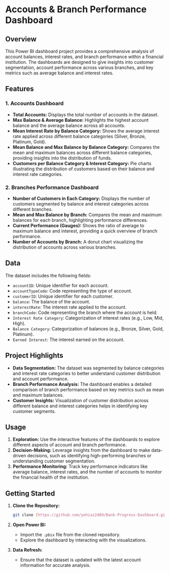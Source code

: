 # Accounts & Branch Performance Dashboard

## Overview

This Power BI dashboard project provides a comprehensive analysis of account balances, interest rates, and branch performance within a financial institution. The dashboards are designed to give insights into customer segmentation, account performance across various branches, and key metrics such as average balance and interest rates.

## Features

### 1. **Accounts Dashboard**
   - **Total Accounts:** Displays the total number of accounts in the dataset.
   - **Max Balance & Average Balance:** Highlights the highest account balance and the average balance across all accounts.
   - **Mean Interest Rate by Balance Category:** Shows the average interest rate applied across different balance categories (Silver, Bronze, Platinum, Gold).
   - **Mean Balance and Max Balance by Balance Category:** Compares the mean and maximum balances across different balance categories, providing insights into the distribution of funds.
   - **Customers per Balance Category & Interest Category:** Pie charts illustrating the distribution of customers based on their balance and interest rate categories.

### 2. **Branches Performance Dashboard**
   - **Number of Customers in Each Category:** Displays the number of customers segmented by balance and interest categories across different branches.
   - **Mean and Max Balance by Branch:** Compares the mean and maximum balances for each branch, highlighting performance differences.
   - **Current Performance (Gauges):** Shows the ratio of average to maximum balance and interest, providing a quick overview of branch performance.
   - **Number of Accounts by Branch:** A donut chart visualizing the distribution of accounts across various branches.

## Data

The dataset includes the following fields:
- `accountID`: Unique identifier for each account.
- `accountTypeCode`: Code representing the type of account.
- `customerID`: Unique identifier for each customer.
- `balance`: The balance of the account.
- `interestRate`: The interest rate applied to the account.
- `branchCode`: Code representing the branch where the account is held.
- `Interest Rate Category`: Categorization of interest rates (e.g., Low, Mid, High).
- `Balance Category`: Categorization of balances (e.g., Bronze, Silver, Gold, Platinum).
- `Earned Interest`: The interest earned on the account.

## Project Highlights

- **Data Segmentation:** The dataset was segmented by balance categories and interest rate categories to better understand customer distribution and account performance.
- **Branch Performance Analysis:** The dashboard enables a detailed comparison of branch performance based on key metrics such as mean and maximum balances.
- **Customer Insights:** Visualization of customer distribution across different balance and interest categories helps in identifying key customer segments.

## Usage

1. **Exploration:** Use the interactive features of the dashboards to explore different aspects of account and branch performance.
2. **Decision-Making:** Leverage insights from the dashboard to make data-driven decisions, such as identifying high-performing branches or understanding customer segmentation.
3. **Performance Monitoring:** Track key performance indicators like average balance, interest rates, and the number of accounts to monitor the financial health of the institution.

## Getting Started

1. **Clone the Repository:**
   ```bash
   git clone [https://github.com/yehiaz2409/Bank-Progress-Dashboard.git]
2. **Open Power BI:**
   - Import the `.pbix` file from the cloned repository.
   - Explore the dashboard by interacting with the visualizations.

3. **Data Refresh:**
   - Ensure that the dataset is updated with the latest account information for accurate analysis.
